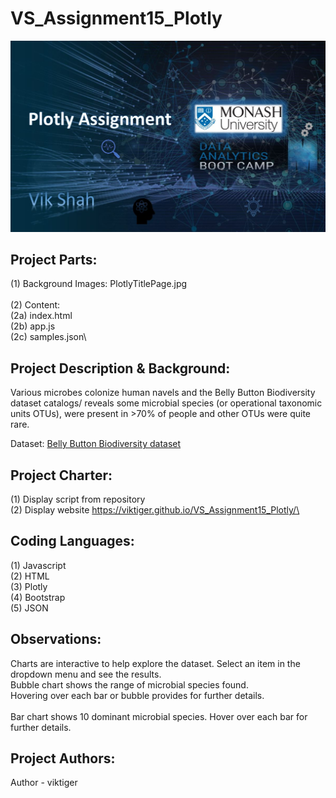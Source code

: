 # VS_Assignment15_Plotly

![PlotlyTitlePage](PlotlyTitlePage.jpg)

## **Project Parts:**
(1) Background Images: PlotlyTitlePage.jpg\
\
(2) Content:\
(2a) index.html\
(2b) app.js\
(2c) samples.json\

## **Project Description & Background:**
Various microbes colonize human navels and the Belly Button Biodiversity dataset catalogs/ reveals some microbial species (or operational taxonomic units OTUs), were present in >70% of people and other OTUs were quite rare.

Dataset: [Belly Button Biodiversity dataset](http://robdunnlab.com/projects/belly-button-biodiversity/)

## **Project Charter:**
(1) Display script from repository\
(2) Display website https://viktiger.github.io/VS_Assignment15_Plotly/\

## **Coding Languages:**
(1) Javascript\
(2) HTML\
(3) Plotly\
(4) Bootstrap\
(5) JSON

## **Observations:**
Charts are interactive to help explore the dataset. Select an item in the dropdown menu and see the results.
\
Bubble chart shows the range of microbial species found. \
Hovering over each bar or bubble provides for further details. \
\
Bar chart shows 10 dominant microbial species. Hover over each bar for further details.

## **Project Authors:**
Author - viktiger
